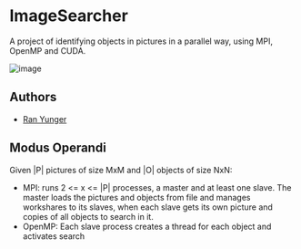 # ImageSearcher

A project of identifying objects in pictures in a parallel way, using MPI, OpenMP and CUDA.

![image](https://user-images.githubusercontent.com/62587988/213797162-0b301f39-6ed4-44b6-8fba-270c0038c45e.png)

## Authors

- [Ran Yunger](https://github.com/RanYunger)

## Modus Operandi

Given |P| pictures of size MxM and |O| objects of size NxN:
- MPI: runs 2 <= x <= |P| processes, a master and at least one slave.
  The master loads the pictures and objects from file and manages workshares to its slaves, when each slave gets its own picture and copies of all objects to search in it.
- OpenMP: Each slave process creates a thread for each object and activates search 
